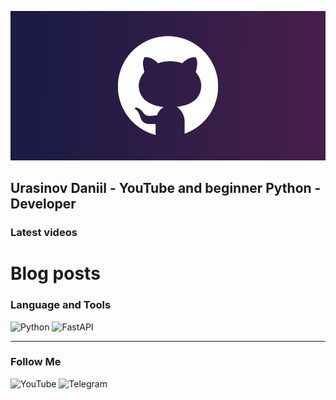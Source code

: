 [![Header](https://github.com/urasinovjr/urasinovjr/blob/main/assets/2c07bf8d248660e02c50d753cabc091e.png)](https://www.youtube.com/@by_urasinov)

## Urasinov Daniil - YouTube and beginner Python - Developer

### Latest videos

# Blog posts
<!-- YOUTUBE:START -->
<!-- YOUTUBE:END -->

### Language and Tools
![Python](https://img.shields.io/badge/Python-blue?style=for-the-badge&logo=python&logoColor=white)
![FastAPI](https://img.shields.io/badge/fastapi-green?style=for-the-badge&logo=fastapi&logoColor=white)

---

### Follow Me
![YouTube](https://img.shields.io/badge/YouTube-red?style=for-the-badge&logo=youtube&logoColor=white&link=https%3A%2F%2Fwww.youtube.com%2F%40by_urasinov)
![Telegram](https://img.shields.io/badge/telegram-blue?style=for-the-badge&logo=telegram&logoColor=white&link=https%3A%2F%2Ft.me%2Fdanyaurasinov)
